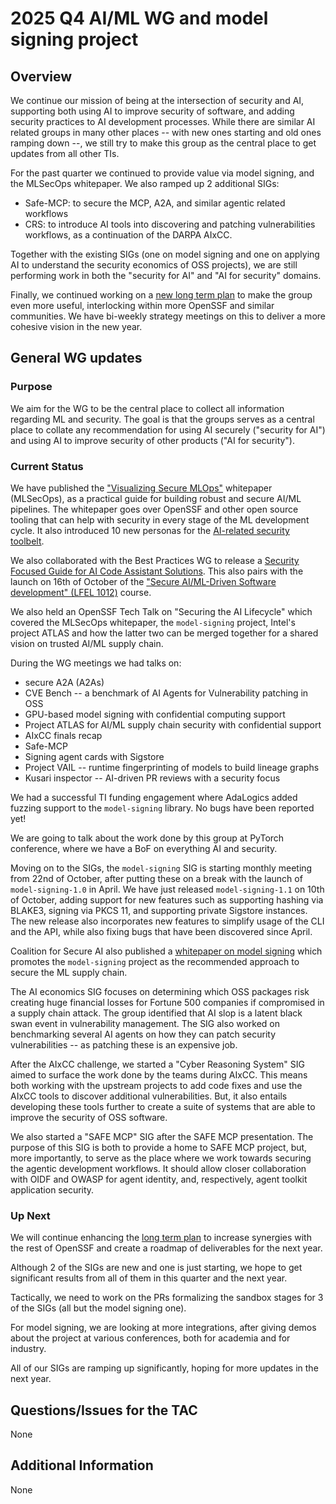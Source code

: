 # 2025 Q4 AI/ML WG and model signing project

## Overview

We continue our mission of being at the intersection of security and AI,
supporting both using AI to improve security of software, and adding security
practices to AI development processes. While there are similar AI related groups
in many other places -- with new ones starting and old ones ramping down --, we
still try to make this group as the central place to get updates from all other
TIs.

For the past quarter we continued to provide value via model signing, and the
MLSecOps whitepaper. We also ramped up 2 additional SIGs:

- Safe-MCP: to secure the MCP, A2A, and similar agentic related workflows
- CRS: to introduce AI tools into discovering and patching vulnerabilities
  workflows, as a continuation of the DARPA AIxCC.

Together with the existing SIGs (one on model signing and one on applying AI to
understand the security economics of OSS projects), we are still performing work
in both the "security for AI" and "AI for security" domains.

Finally, we continued working on a
[new long term plan](https://docs.google.com/document/d/1I-GDKV3rL3jPwPK3xO5hKh8feGBouTwTUY3aqj0-0IY/edit?pli=1&tab=t.0)
to make the group even more useful, interlocking within more OpenSSF and similar
communities. We have bi-weekly strategy meetings on this to deliver a more
cohesive vision in the new year.

## General WG updates

### Purpose

We aim for the WG to be the central place to collect all information regarding
ML and security. The goal is that the groups serves as a central place to
collate any recommendation for using AI securely ("security for AI") and using
AI to improve security of other products ("AI for security").

### Current Status

We have published the
["Visualizing Secure MLOps"](https://openssf.org/wp-content/uploads/2025/08/OpenSSF_MLSecOps_Whitepaper.pdf)
whitepaper (MLSecOps), as a practical guide for building robust and secure AI/ML
pipelines. The whitepaper goes over OpenSSF and other open source tooling that
can help with security in every stage of the ML development cycle. It also
introduced 10 new personas for the
[AI-related security toolbelt](https://github.com/ossf/toolbelt/tree/main/personas).

We also collaborated with the Best Practices WG to release a
[Security Focused Guide for AI Code Assistant Solutions](https://best.openssf.org/Security-Focused-Guide-for-AI-Code-Assistant-Instructions).
This also pairs with the launch on 16th of October of the
["Secure AI/ML-Driven Software development" (LFEL 1012)](https://training.linuxfoundation.org/express-learning/secure-ai-ml-driven-software-development-lfel1012/)
course.

We also held an OpenSSF Tech Talk on "Securing the AI Lifecycle" which covered
the MLSecOps whitepaper, the `model-signing` project, Intel's project ATLAS and
how the latter two can be merged together for a shared vision on trusted AI/ML
supply chain.

During the WG meetings we had talks on:
- secure A2A (A2As)
- CVE Bench -- a benchmark of AI Agents for Vulnerability patching in OSS
- GPU-based model signing with confidential computing support
- Project ATLAS for AI/ML supply chain security with confidential support
- AIxCC finals recap
- Safe-MCP
- Signing agent cards with Sigstore
- Project VAIL -- runtime fingerprinting of models to build lineage graphs
- Kusari inspector -- AI-driven PR reviews with a security focus

We had a successful TI funding engagement where AdaLogics added fuzzing support
to the `model-signing` library. No bugs have been reported yet!

We are going to talk about the work done by this group at PyTorch conference,
where we have a BoF on everything AI and security.

Moving on to the SIGs, the `model-signing` SIG is starting monthly meeting from
22nd of October, after putting these on a break with the launch of
`model-signing-1.0` in April.  We have just released `model-signing-1.1` on 10th
of October, adding support for new features such as supporting hashing via
BLAKE3, signing via PKCS 11, and supporting private Sigstore instances. The new
release also incorporates new features to simplify usage of the CLI and the API,
while also fixing bugs that have been discovered since April.

Coalition for Secure AI also published a
[whitepaper on model signing](https://github.com/cosai-oasis/ws1-supply-chain/blob/main/signing-ml-artifacts.md)
which promotes the `model-signing` project as the recommended approach to secure
the ML supply chain.

The AI economics SIG focuses on determining which OSS packages risk creating
huge financial losses for Fortune 500 companies if compromised in a supply chain
attack. The group identified that AI slop is a latent black swan event in
vulnerability management. The SIG also worked on benchmarking several AI agents
on how they can patch security vulnerabilities -- as patching these is an
expensive job.

After the AIxCC challenge, we started a "Cyber Reasoning System" SIG aimed to
surface the work done by the teams during AIxCC. This means both working with
the upstream projects to add code fixes and use the AIxCC tools to discover
additional vulnerabilities. But, it also entails developing these tools further
to create a suite of systems that are able to improve the security of OSS
software.

We also started a "SAFE MCP" SIG after the SAFE MCP presentation. The purpose of
this SIG is both to provide a home to SAFE MCP project, but, more importantly,
to serve as the place where we work towards securing the agentic development
workflows. It should allow closer collaboration with OIDF and OWASP for agent
identity, and, respectively, agent toolkit application security.

### Up Next

We will continue enhancing the
[long term plan](https://docs.google.com/document/d/1I-GDKV3rL3jPwPK3xO5hKh8feGBouTwTUY3aqj0-0IY/edit?pli=1&tab=t.0)
to increase synergies with the rest of OpenSSF and create a roadmap of
deliverables for the next year.

Although 2 of the SIGs are new and one is just starting, we hope to get
significant results from all of them in this quarter and the next year.

Tactically, we need to work on the PRs formalizing the sandbox stages for 3 of
the SIGs (all but the model signing one).

For model signing, we are looking at more integrations, after giving demos about
the project at various conferences, both for academia and for industry.

All of our SIGs are ramping up significantly, hoping for more updates in the
next year.

## Questions/Issues for the TAC

None

## Additional Information

None
